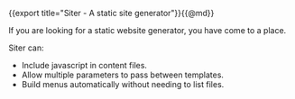 {{export title="Siter - A static site generator"}}{{@md}}

If you are looking for a static website generator, you have come to a place.

Siter can:

* Include javascript in content files.
* Allow multiple parameters to pass between templates.
* Build menus automatically without needing to list files.




